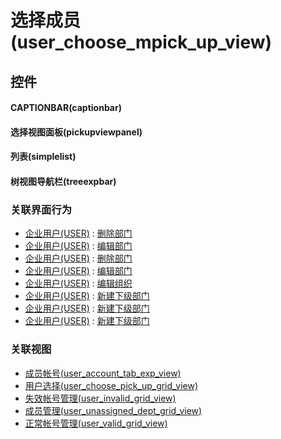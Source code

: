 # 选择成员(user_choose_mpick_up_view)  <!-- {docsify-ignore-all} -->



## 控件
#### CAPTIONBAR(captionbar)
#### 选择视图面板(pickupviewpanel)
#### 列表(simplelist)
#### 树视图导航栏(treeexpbar)


### 关联界面行为
  * [企业用户(USER)](module/Base/user) : [删除部门](module/Base/user#界面行为)
  * [企业用户(USER)](module/Base/user) : [编辑部门](module/Base/user#界面行为)
  * [企业用户(USER)](module/Base/user) : [删除部门](module/Base/user#界面行为)
  * [企业用户(USER)](module/Base/user) : [编辑部门](module/Base/user#界面行为)
  * [企业用户(USER)](module/Base/user) : [编辑组织](module/Base/user#界面行为)
  * [企业用户(USER)](module/Base/user) : [新建下级部门](module/Base/user#界面行为)
  * [企业用户(USER)](module/Base/user) : [新建下级部门](module/Base/user#界面行为)
  * [企业用户(USER)](module/Base/user) : [新建下级部门](module/Base/user#界面行为)

### 关联视图
  * [成员帐号(user_account_tab_exp_view)](app/view/user_account_tab_exp_view)
  * [用户选择(user_choose_pick_up_grid_view)](app/view/user_choose_pick_up_grid_view)
  * [失效帐号管理(user_invalid_grid_view)](app/view/user_invalid_grid_view)
  * [成员管理(user_unassigned_dept_grid_view)](app/view/user_unassigned_dept_grid_view)
  * [正常帐号管理(user_valid_grid_view)](app/view/user_valid_grid_view)

<script>
 const { createApp } = Vue
  createApp({
    data() {
      return {

      }
    }
  }).use(ElementPlus).mount('#app')
</script>
